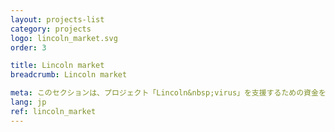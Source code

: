 ```yaml
---
layout: projects-list
category: projects
logo: lincoln_market.svg
order: 3

title: Lincoln market
breadcrumb: Lincoln market

meta: このセクションは、プロジェクト「Lincoln&nbsp;virus」を支援するための資金を調達するために作成されました。
lang: jp
ref: lincoln_market
---
```

